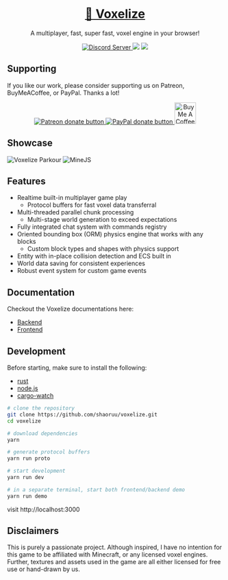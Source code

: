 <a href="https://realms.voxelize.io"><h1 align="center" >:mushroom: Voxelize</h1></a>

<p align="center">A multiplayer, fast, super fast, voxel engine in your browser!</p>

<p align="center">
  <a href="https://discord.gg/6AfEkpjsTS">
  <img alt="Discord Server" src="https://img.shields.io/discord/1003378871753777263?label=Discord&logo=Discord&style=for-the-badge">
  </a>
  <img src="https://img.shields.io/npm/v/@voxelize/client?logo=npm&style=for-the-badge">
  <img src="https://img.shields.io/crates/v/voxelize?style=for-the-badge"/>
</p>

## Supporting

If you like our work, please consider supporting us on Patreon, BuyMeACoffee, or PayPal. Thanks a lot!

<p align="center">
  <a href="https://www.patreon.com/voxelize"><img src="https://c5.patreon.com/external/logo/become_a_patron_button.png" alt="Patreon donate button" /> </a>
  <a href="https://paypal.me/iantheboss"><img src="https://werwolv.net/assets/paypal_banner.png" alt="PayPal donate button" /> </a>
  <a href="https://www.buymeacoffee.com/voxelize"><img src="https://i.imgur.com/xPDiGKQ.png" alt="Buy Me A Coffee" style="height: 50px"/> </a>
</p>

## Showcase

![Voxelize Parkour](https://i.imgur.com/Mx9o5pV.jpg)
![MineJS](https://i.imgur.com/JdBQ5Lo.png)

## Features

- Realtime built-in multiplayer game play
  - Protocol buffers for fast voxel data transferral
- Multi-threaded parallel chunk processing
  - Multi-stage world generation to exceed expectations
- Fully integrated chat system with commands registry
- Oriented bounding box (ORM) physics engine that works with any blocks
  - Custom block types and shapes with physics support
- Entity with in-place collision detection and ECS built in
- World data saving for consistent experiences
- Robust event system for custom game events

## Documentation

Checkout the Voxelize documentations here:

- [Backend](https://docs.rs/voxelize/0.8.11/voxelize/index.html)
- [Frontend](https://docs.voxelize.io/docs/intro/what-is-voxelize)

## Development

Before starting, make sure to install the following:

- [rust](https://www.rust-lang.org/tools/install)
- [node.js](https://nodejs.org/en/download/)
- [cargo-watch](https://crates.io/crates/cargo-watch)

```bash
# clone the repository
git clone https://github.com/shaoruu/voxelize.git
cd voxelize

# download dependencies
yarn

# generate protocol buffers
yarn run proto

# start development
yarn run dev

# in a separate terminal, start both frontend/backend demo
yarn run demo

```

visit http://localhost:3000

## Disclaimers

This is purely a passionate project. Although inspired, I have no intention for this game to be affiliated with Minecraft, or any licensed voxel engines. Further, textures and assets used in the game are all either licensed for free use or hand-drawn by us.

